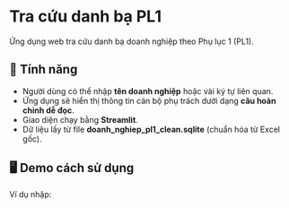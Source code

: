 # Tra cứu danh bạ PL1

Ứng dụng web tra cứu danh bạ doanh nghiệp theo Phụ lục 1 (PL1).

## 🚀 Tính năng
- Người dùng có thể nhập **tên doanh nghiệp** hoặc vài ký tự liên quan.  
- Ứng dụng sẽ hiển thị thông tin cán bộ phụ trách dưới dạng **câu hoàn chỉnh dễ đọc**.  
- Giao diện chạy bằng **Streamlit**.  
- Dữ liệu lấy từ file **doanh_nghiep_pl1_clean.sqlite** (chuẩn hóa từ Excel gốc).  

## 🖥️ Demo cách sử dụng
Ví dụ nhập:

